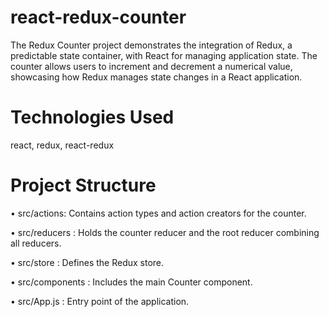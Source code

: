 # react-redux-counter
The Redux Counter project demonstrates the integration of Redux, a predictable state container, with React for managing application state. The counter allows users to increment and decrement a numerical value, showcasing how Redux manages state changes in a React application.

# Technologies Used
react, redux, react-redux

# Project Structure
• src/actions: Contains action types and action creators for the counter.

• src/reducers : Holds the counter reducer and the root reducer combining all reducers.

• src/store : Defines the Redux store.

• src/components : Includes the main Counter component.

• src/App.js : Entry point of the application.
